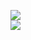 [![](https://img.shields.io/badge/Made%20With-Github%20Spray-lightgrey.svg?style=for-the-badge&logo=github)](https://github.com/Annihil/github-spray#5337)  
[![](https://i.imgur.com/2DrTn0Z.gif)](https://github.com/Annihil/github-spray)
